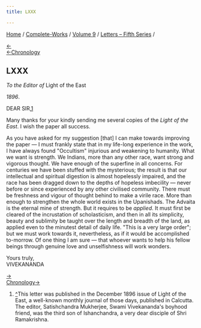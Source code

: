 ```yaml
---
title: LXXX

---
```

<div>

[Home](../../../index.htm) / [Complete-Works](../../complete_works.htm)
/ [Volume 9](../volume_9_contents.htm) / [Letters – Fifth
Series](letters_fifth_series_contents.htm) /

[←](079_mrs_bull.htm)  
[←Chronology](../../volume_8/epistles_fourth_series/066_friend.htm)

## LXXX

*To the Editor of* Light of the East

*1896*.

DEAR SIR,[1](#fn1)

Many thanks for your kindly sending me several copies of the *Light of
the East*. I wish the paper all success.

As you have asked for my suggestion \[that\] I can make towards
improving the paper — I must frankly state that in my life-long
experience in the work, I have always found "Occultism" injurious and
weakening to humanity. What we want is strength. We Indians, more than
any other race, want strong and vigorous thought. We have enough of the
superfine in all concerns. For centuries we have been stuffed with the
mysterious; the result is that our intellectual and spiritual digestion
is almost hopelessly impaired, and the race has been dragged down to the
depths of hopeless imbecility — never before or since experienced by any
other civilised community. There must be freshness and vigour of thought
behind to make a virile race. More than enough to strengthen the whole
world exists in the Upanishads. The Advaita is the eternal mine of
strength. But it requires to be *applied*. It must first be cleared of
the incrustation of scholasticism, and then in all its simplicity,
beauty and sublimity be taught over the length and breadth of the land,
as applied even to the minutest detail of daily life. "This is a very
large order"; but we must work towards it, nevertheless, as if it would
be accomplished to-morrow. Of one thing I am sure — that whoever wants
to help his fellow beings through genuine love and unselfishness will
work wonders.

Yours truly,  
VIVEKANANDA

[→](081_mrs_bull.htm)  
[Chronology→](081_mrs_bull.htm)

</div>

1.  [^](#fn1_1)This letter was published in the December 1896 issue of
    Light of the East, a well-known monthly journal of those days,
    published in Calcutta. The editor, Satishchandra Mukherjee, Swami
    Vivekananda's boyhood friend, was the third son of Ishanchandra, a
    very dear disciple of Shri Ramakrishna.
